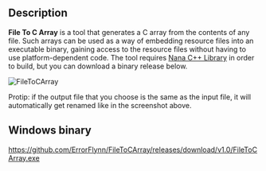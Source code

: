 ## Description

**File To C Array** is a tool that generates a C array from the contents of any file. Such arrays can be used as a way of embedding resource files into an executable binary, gaining access to the resource files without having to use platform-dependent code. The tool requires [Nana C++ Library](https://github.com/cnjinhao/nana) in order to build, but you can download a binary release below.

![FileToCArray](https://user-images.githubusercontent.com/20293505/54069428-ea155300-4225-11e9-8288-3d9c7ddbccf9.png)

Protip: if the output file that you choose is the same as the input file, it will automatically get renamed like in the screenshot above.

## Windows binary
https://github.com/ErrorFlynn/FileToCArray/releases/download/v1.0/FileToCArray.exe
